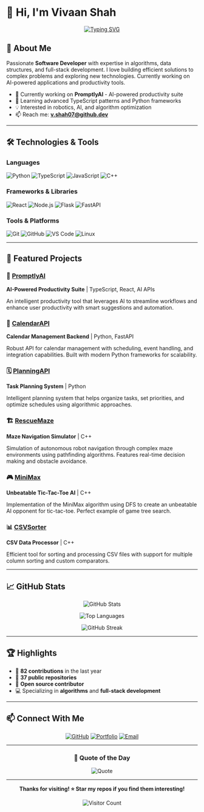 # 👋 Hi, I'm Vivaan Shah

<div align="center">
  
[![Typing SVG](https://readme-typing-svg.herokuapp.com?font=Fira+Code&pause=1000&color=2E9EF7&center=true&vCenter=true&width=435&lines=Software+Developer;Algorithm+Enthusiast;Full+Stack+Engineer;Always+Learning+New+Things)](https://git.io/typing-svg)

</div>

## 🚀 About Me

Passionate **Software Developer** with expertise in algorithms, data structures, and full-stack development. I love building efficient solutions to complex problems and exploring new technologies. Currently working on AI-powered applications and productivity tools.

- 🔭 Currently working on **PromptlyAI** - AI-powered productivity suite
- 🌱 Learning advanced TypeScript patterns and Python frameworks
- 💡 Interested in robotics, AI, and algorithm optimization
- 📫 Reach me: **v.shah07@github.dev**

---

## 🛠️ Technologies & Tools

### Languages
![Python](https://img.shields.io/badge/Python-3776AB?style=for-the-badge&logo=python&logoColor=white)
![TypeScript](https://img.shields.io/badge/TypeScript-007ACC?style=for-the-badge&logo=typescript&logoColor=white)
![JavaScript](https://img.shields.io/badge/JavaScript-F7DF1E?style=for-the-badge&logo=javascript&logoColor=black)
![C++](https://img.shields.io/badge/C++-00599C?style=for-the-badge&logo=cplusplus&logoColor=white)

### Frameworks & Libraries
![React](https://img.shields.io/badge/React-20232A?style=for-the-badge&logo=react&logoColor=61DAFB)
![Node.js](https://img.shields.io/badge/Node.js-339933?style=for-the-badge&logo=nodedotjs&logoColor=white)
![Flask](https://img.shields.io/badge/Flask-000000?style=for-the-badge&logo=flask&logoColor=white)
![FastAPI](https://img.shields.io/badge/FastAPI-009688?style=for-the-badge&logo=fastapi&logoColor=white)

### Tools & Platforms
![Git](https://img.shields.io/badge/Git-F05032?style=for-the-badge&logo=git&logoColor=white)
![GitHub](https://img.shields.io/badge/GitHub-100000?style=for-the-badge&logo=github&logoColor=white)
![VS Code](https://img.shields.io/badge/VS_Code-007ACC?style=for-the-badge&logo=visual-studio-code&logoColor=white)
![Linux](https://img.shields.io/badge/Linux-FCC624?style=for-the-badge&logo=linux&logoColor=black)

---

## 📌 Featured Projects

### 🤖 [PromptlyAI](https://github.com/V-Shah07/PromptlyAI)
**AI-Powered Productivity Suite** | TypeScript, React, AI APIs

An intelligent productivity tool that leverages AI to streamline workflows and enhance user productivity with smart suggestions and automation.

### 📅 [CalendarAPI](https://github.com/V-Shah07/CalendarAPI)
**Calendar Management Backend** | Python, FastAPI

Robust API for calendar management with scheduling, event handling, and integration capabilities. Built with modern Python frameworks for scalability.

### 🗓️ [PlanningAPI](https://github.com/V-Shah07/PlanningAPI)
**Task Planning System** | Python

Intelligent planning system that helps organize tasks, set priorities, and optimize schedules using algorithmic approaches.

### 🏗️ [RescueMaze](https://github.com/V-Shah07/RescueMaze)
**Maze Navigation Simulator** | C++

Simulation of autonomous robot navigation through complex maze environments using pathfinding algorithms. Features real-time decision making and obstacle avoidance.

### 🎮 [MiniMax](https://github.com/V-Shah07/MiniMax)
**Unbeatable Tic-Tac-Toe AI** | C++

Implementation of the MiniMax algorithm using DFS to create an unbeatable AI opponent for tic-tac-toe. Perfect example of game tree search.

### 📊 [CSVSorter](https://github.com/V-Shah07/CSVSorter)
**CSV Data Processor** | C++

Efficient tool for sorting and processing CSV files with support for multiple column sorting and custom comparators.

---

## 📈 GitHub Stats

<div align="center">
  
![GitHub Stats](https://github-readme-stats.vercel.app/api?username=V-Shah07&show_icons=true&theme=tokyonight&hide_border=true&count_private=true)

![Top Languages](https://github-readme-stats.vercel.app/api/top-langs/?username=V-Shah07&layout=compact&theme=tokyonight&hide_border=true)

![GitHub Streak](https://github-readme-streak-stats.herokuapp.com/?user=V-Shah07&theme=tokyonight&hide_border=true)

</div>

---

## 🏆 Highlights

- 🎯 **82 contributions** in the last year
- 🌟 **37 public repositories**
- 🤝 **Open source contributor**
- 💻 Specializing in **algorithms** and **full-stack development**

---

## 📫 Connect With Me

<div align="center">
  
[![GitHub](https://img.shields.io/badge/GitHub-100000?style=for-the-badge&logo=github&logoColor=white)](https://github.com/V-Shah07)
[![Portfolio](https://img.shields.io/badge/Portfolio-000000?style=for-the-badge&logo=About.me&logoColor=white)](https://github.com/V-Shah07/Portfolio)
[![Email](https://img.shields.io/badge/Email-D14836?style=for-the-badge&logo=gmail&logoColor=white)](mailto:v.shah07@github.dev)

</div>

---

<div align="center">
  
### 💭 Quote of the Day

![Quote](https://quotes-github-readme.vercel.app/api?type=horizontal&theme=tokyonight)

</div>

---

<div align="center">
  
**Thanks for visiting! ⭐ Star my repos if you find them interesting!**

![Visitor Count](https://profile-counter.glitch.me/V-Shah07/count.svg)

</div>
